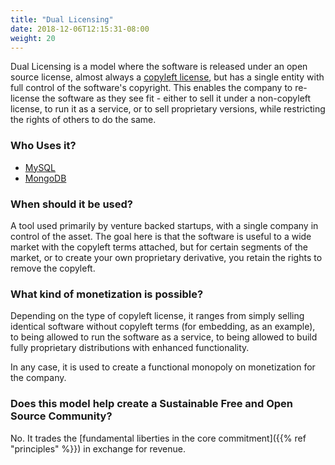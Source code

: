 ```yaml
---
title: "Dual Licensing"
date: 2018-12-06T12:15:31-08:00
weight: 20
---
```


Dual Licensing is a model where the software is released under an open source
license, almost always a [copyleft
license](https://en.wikipedia.org/wiki/Copyleft), but has a single entity with
full control of the software's copyright. This enables the company to re-license the
software as they see fit - either to sell it under a non-copyleft license, to
run it as a service, or to sell proprietary versions, while restricting the rights of others to do the same.

### Who Uses it?

* [MySQL](https://mysql.com)
* [MongoDB](https://mongodb.com)

### When should it be used?

A tool used primarily by venture backed startups, with a single company in
control of the asset. The goal here is that the software is useful to a wide market
with the copyleft terms attached, but for certain segments of the market, or to
create your own proprietary derivative, you retain the rights to remove the copyleft.

### What kind of monetization is possible?

Depending on the type of copyleft license, it ranges from simply selling identical
software without copyleft terms (for embedding, as an example), to being
allowed to run the software as a service, to being allowed to build fully
proprietary distributions with enhanced functionality.

In any case, it is used to create a functional monopoly on monetization for the company.

### Does this model help create a Sustainable Free and Open Source Community?

No. It trades the [fundamental liberties in the core commitment]({{% ref "principles" %}}) in exchange for revenue.

